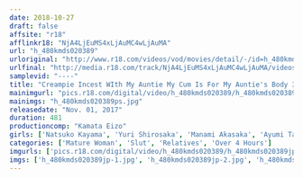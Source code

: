 ```yaml
---
date: 2018-10-27
draft: false
affsite: "r18"
afflinkr18: "NjA4LjEuMS4xLjAuMC4wLjAuMA"
url: "h_480kmds020389"
urloriginal: "http://www.r18.com/videos/vod/movies/detail/-/id=h_480kmds020389"
urlfinal: "http://media.r18.com/track/NjA4LjEuMS4xLjAuMC4wLjAuMA/videos/vod/movies/detail/-/id=h_480kmds020389"
samplevid: "----"
title: "Creampie Incest WIth My Auntie My Cum Is For My Auntie's Body 30 Ladies/Best 8 Hours"
mainimgurl: "pics.r18.com/digital/video/h_480kmds020389/h_480kmds020389ps.jpg"
mainimgs: "h_480kmds020389ps.jpg"
releasedate: "Nov. 01, 2017"
duration: 481
productioncomp: "Kamata Eizo"
girls: ['Natsuko Kayama', 'Yuri Shirosaka', 'Manami Akasaka', 'Ayumi Takanashi', 'Chihiro Uehara']
categories: ['Mature Woman', 'Slut', 'Relatives', 'Over 4 Hours']
imgurls: ['pics.r18.com/digital/video/h_480kmds020389/h_480kmds020389jp-1.jpg', 'pics.r18.com/digital/video/h_480kmds020389/h_480kmds020389jp-2.jpg', 'pics.r18.com/digital/video/h_480kmds020389/h_480kmds020389jp-3.jpg', 'pics.r18.com/digital/video/h_480kmds020389/h_480kmds020389jp-4.jpg', 'pics.r18.com/digital/video/h_480kmds020389/h_480kmds020389jp-5.jpg', 'pics.r18.com/digital/video/h_480kmds020389/h_480kmds020389jp-6.jpg', 'pics.r18.com/digital/video/h_480kmds020389/h_480kmds020389jp-7.jpg', 'pics.r18.com/digital/video/h_480kmds020389/h_480kmds020389jp-8.jpg', 'pics.r18.com/digital/video/h_480kmds020389/h_480kmds020389jp-9.jpg', 'pics.r18.com/digital/video/h_480kmds020389/h_480kmds020389jp-10.jpg', 'pics.r18.com/digital/video/h_480kmds020389/h_480kmds020389jp-11.jpg', 'pics.r18.com/digital/video/h_480kmds020389/h_480kmds020389jp-12.jpg', 'pics.r18.com/digital/video/h_480kmds020389/h_480kmds020389jp-13.jpg', 'pics.r18.com/digital/video/h_480kmds020389/h_480kmds020389jp-14.jpg', 'pics.r18.com/digital/video/h_480kmds020389/h_480kmds020389jp-15.jpg', 'pics.r18.com/digital/video/h_480kmds020389/h_480kmds020389jp-16.jpg', 'pics.r18.com/digital/video/h_480kmds020389/h_480kmds020389jp-17.jpg', 'pics.r18.com/digital/video/h_480kmds020389/h_480kmds020389jp-18.jpg', 'pics.r18.com/digital/video/h_480kmds020389/h_480kmds020389jp-19.jpg', 'pics.r18.com/digital/video/h_480kmds020389/h_480kmds020389jp-20.jpg']
imgs: ['h_480kmds020389jp-1.jpg', 'h_480kmds020389jp-2.jpg', 'h_480kmds020389jp-3.jpg', 'h_480kmds020389jp-4.jpg', 'h_480kmds020389jp-5.jpg', 'h_480kmds020389jp-6.jpg', 'h_480kmds020389jp-7.jpg', 'h_480kmds020389jp-8.jpg', 'h_480kmds020389jp-9.jpg', 'h_480kmds020389jp-10.jpg', 'h_480kmds020389jp-11.jpg', 'h_480kmds020389jp-12.jpg', 'h_480kmds020389jp-13.jpg', 'h_480kmds020389jp-14.jpg', 'h_480kmds020389jp-15.jpg', 'h_480kmds020389jp-16.jpg', 'h_480kmds020389jp-17.jpg', 'h_480kmds020389jp-18.jpg', 'h_480kmds020389jp-19.jpg', 'h_480kmds020389jp-20.jpg']
---
```

